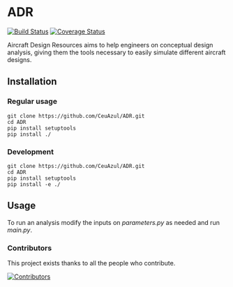 # ADR
[![Build Status](https://travis-ci.com/CeuAzul/ADR.svg?branch=master)](https://travis-ci.com/CeuAzul/ADR)
[![Coverage Status](https://coveralls.io/repos/github/CeuAzul/ADR/badge.svg)](https://coveralls.io/github/CeuAzul/ADR)


Aircraft Design Resources aims to help engineers on conceptual design analysis, giving them the tools necessary to easily simulate different aircraft designs.

## Installation
### Regular usage
```
git clone https://github.com/CeuAzul/ADR.git
cd ADR
pip install setuptools
pip install ./
```

### Development
```
git clone https://github.com/CeuAzul/ADR.git
cd ADR
pip install setuptools
pip install -e ./
```

## Usage

To run an analysis modify the inputs on *parameters.py* as needed and run *main.py*.

### Contributors

This project exists thanks to all the people who contribute.

[![Contributors](https://contributors-img.web.app/image?repo=CeuAzul/ADR)](https://github.com/CeuAzul/ADR/graphs/contributors)
